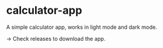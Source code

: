 # calculator-app
A simple calculator app, works in light mode and dark mode. 

-> Check releases to download the app. 
